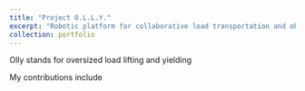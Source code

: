 ```yaml
---
title: "Project O.L.L.Y."
excerpt: "Robotic platform for collaborative load transportation and obstacle avoidance<br/><img src='/images/500x300.png'>"
collection: portfolio
---
```


Olly stands for oversized load lifting and yielding

My contributions include

